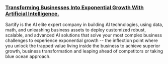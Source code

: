 ### <a href="https://www.sartify.com/">Transforming Businesses Into Exponential Growth With Artificial Intelligence.</a>

Sartify is the AI elite expert company in building AI technologies, using data, math, and unleashing business assets to deploy customized robust, scalable, and advanced AI solutions that solve your most complex business challenges to experience exponential growth -- the inflection point where you unlock the trapped value living inside the business to achieve superior growth, business transformation and leaping ahead of competitors or taking blue ocean approach.

